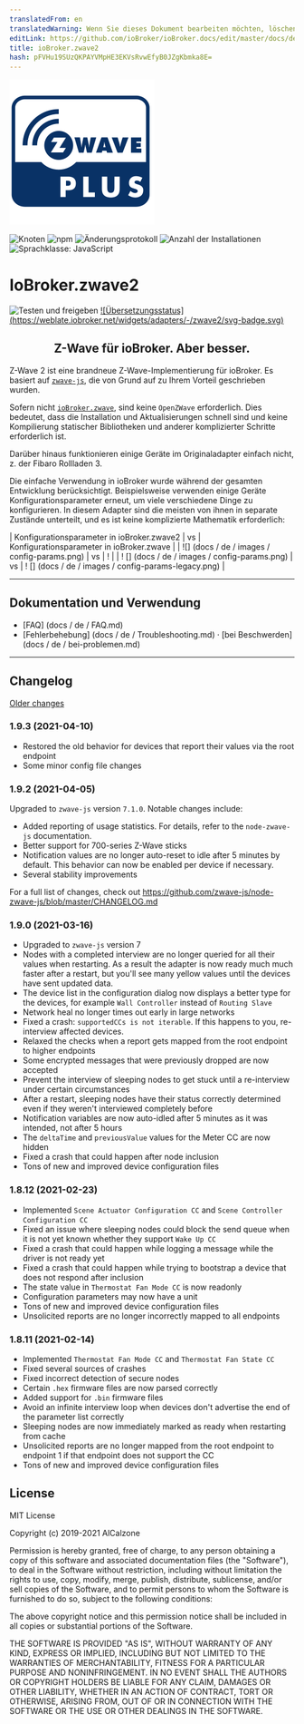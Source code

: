 ```yaml
---
translatedFrom: en
translatedWarning: Wenn Sie dieses Dokument bearbeiten möchten, löschen Sie bitte das Feld "translationsFrom". Andernfalls wird dieses Dokument automatisch erneut übersetzt
editLink: https://github.com/ioBroker/ioBroker.docs/edit/master/docs/de/adapterref/iobroker.zwave2/README.md
title: ioBroker.zwave2
hash: pFVHu19SUzQKPAYVMpHE3EKVsRvwEfyB0JZgKbmka8E=
---
```

![Logo](../../../en/adapterref/iobroker.zwave2/admin/zwave2.svg)

![Knoten](https://img.shields.io/node/v/iobroker.zwave2.svg)
![npm](https://img.shields.io/npm/v/iobroker.zwave2.svg)
![Änderungsprotokoll](https://img.shields.io/badge/read-Changelog-informational)
![Anzahl der Installationen](http://iobroker.live/badges/zwave2-stable.svg)
![Sprachklasse: JavaScript](https://img.shields.io/lgtm/grade/javascript/g/AlCalzone/ioBroker.zwave2.svg?logo=lgtm&logoWidth=18)

# IoBroker.zwave2
![Testen und freigeben](https://github.com/AlCalzone/iobroker.zwave2/workflows/Test%20and%20Release/badge.svg) [![Übersetzungsstatus] (https://weblate.iobroker.net/widgets/adapters/-/zwave2/svg-badge.svg)](https://weblate.iobroker.net/engage/adapters/?utm_source=widget)

<h2 align="center">Z-Wave für ioBroker. Aber besser.</h3>

Z-Wave 2 ist eine brandneue Z-Wave-Implementierung für ioBroker. Es basiert auf [`zwave-js`](https://github.com/AlCalzone/node-zwave-js), die von Grund auf zu Ihrem Vorteil geschrieben wurden.

Sofern nicht [`ioBroker.zwave`](https://github.com/ioBroker/ioBroker.zwave/), sind keine `OpenZWave` erforderlich. Dies bedeutet, dass die Installation und Aktualisierungen schnell sind und keine Kompilierung statischer Bibliotheken und anderer komplizierter Schritte erforderlich ist.

Darüber hinaus funktionieren einige Geräte im Originaladapter einfach nicht, z. der Fibaro Rollladen 3.

Die einfache Verwendung in ioBroker wurde während der gesamten Entwicklung berücksichtigt. Beispielsweise verwenden einige Geräte Konfigurationsparameter erneut, um viele verschiedene Dinge zu konfigurieren. In diesem Adapter sind die meisten von ihnen in separate Zustände unterteilt, und es ist keine komplizierte Mathematik erforderlich:

| Konfigurationsparameter in ioBroker.zwave2 | vs | Konfigurationsparameter in ioBroker.zwave |
| ![] (docs / de / images / config-params.png) | vs | ! [](../../../en/adapterref/iobroker.zwave2/docs/de/images/config-params-legacy.png) |
| ! [] (docs / de / images / config-params.png) | vs | ! [] (docs / de / images / config-params-legacy.png) |

---

## Dokumentation und Verwendung
* [FAQ] (docs / de / FAQ.md)
* [Fehlerbehebung] (docs / de / Troubleshooting.md) · [bei Beschwerden] (docs / de / bei-problemen.md)

---

## Changelog
[Older changes](CHANGELOG_OLD.md)
<!--
	Placeholder for next versions:
	### __WORK IN PROGRESS__
-->
### 1.9.3 (2021-04-10)
* Restored the old behavior for devices that report their values via the root endpoint
* Some minor config file changes

### 1.9.2 (2021-04-05)
Upgraded to `zwave-js` version `7.1.0`. Notable changes include:
* Added reporting of usage statistics. For details, refer to the `node-zwave-js` documentation.
* Better support for 700-series Z-Wave sticks
* Notification values are no longer auto-reset to idle after 5 minutes by default. This behavior can now be enabled per device if necessary.
* Several stability improvements

For a full list of changes, check out https://github.com/zwave-js/node-zwave-js/blob/master/CHANGELOG.md

### 1.9.0 (2021-03-16)
* Upgraded to `zwave-js` version 7
* Nodes with a completed interview are no longer queried for all their values when restarting. As a result the adapter is now ready much much faster after a restart, but you'll see many yellow values until the devices have sent updated data.
* The device list in the configuration dialog now displays a better type for the devices, for example `Wall Controller` instead of `Routing Slave`
* Network heal no longer times out early in large networks
* Fixed a crash: `supportedCCs is not iterable`. If this happens to you, re-interview affected devices.
* Relaxed the checks when a report gets mapped from the root endpoint to higher endpoints
* Some encrypted messages that were previously dropped are now accepted
* Prevent the interview of sleeping nodes to get stuck until a re-interview under certain circumstances
* After a restart, sleeping nodes have their status correctly determined even if they weren't interviewed completely before
* Notification variables are now auto-idled after 5 minutes as it was intended, not after 5 hours
* The `deltaTime` and `previousValue` values for the Meter CC are now hidden
* Fixed a crash that could happen after node inclusion
* Tons of new and improved device configuration files

### 1.8.12 (2021-02-23)
* Implemented `Scene Actuator Configuration CC` and `Scene Controller Configuration CC`
* Fixed an issue where sleeping nodes could block the send queue when it is not yet known whether they support `Wake Up CC`
* Fixed a crash that could happen while logging a message while the driver is not ready yet
* Fixed a crash that could happen while trying to bootstrap a device that does not respond after inclusion
* The state value in `Thermostat Fan Mode CC` is now readonly
* Configuration parameters may now have a unit
* Tons of new and improved device configuration files
* Unsolicited reports are no longer incorrectly mapped to all endpoints

### 1.8.11 (2021-02-14)
* Implemented `Thermostat Fan Mode CC` and `Thermostat Fan State CC`
* Fixed several sources of crashes
* Fixed incorrect detection of secure nodes
* Certain `.hex` firmware files are now parsed correctly
* Added support for `.bin` firmware files
* Avoid an infinite interview loop when devices don't advertise the end of the parameter list correctly
* Sleeping nodes are now immediately marked as ready when restarting from cache
* Unsolicited reports are no longer mapped from the root endpoint to endpoint 1 if that endpoint does not support the CC
* Tons of new and improved device configuration files

## License

MIT License

Copyright (c) 2019-2021 AlCalzone

Permission is hereby granted, free of charge, to any person obtaining a copy
of this software and associated documentation files (the "Software"), to deal
in the Software without restriction, including without limitation the rights
to use, copy, modify, merge, publish, distribute, sublicense, and/or sell
copies of the Software, and to permit persons to whom the Software is
furnished to do so, subject to the following conditions:

The above copyright notice and this permission notice shall be included in all
copies or substantial portions of the Software.

THE SOFTWARE IS PROVIDED "AS IS", WITHOUT WARRANTY OF ANY KIND, EXPRESS OR
IMPLIED, INCLUDING BUT NOT LIMITED TO THE WARRANTIES OF MERCHANTABILITY,
FITNESS FOR A PARTICULAR PURPOSE AND NONINFRINGEMENT. IN NO EVENT SHALL THE
AUTHORS OR COPYRIGHT HOLDERS BE LIABLE FOR ANY CLAIM, DAMAGES OR OTHER
LIABILITY, WHETHER IN AN ACTION OF CONTRACT, TORT OR OTHERWISE, ARISING FROM,
OUT OF OR IN CONNECTION WITH THE SOFTWARE OR THE USE OR OTHER DEALINGS IN THE
SOFTWARE.